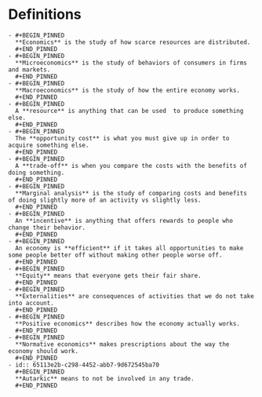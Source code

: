 # Definitions
	- #+BEGIN_PINNED
	  **Economics** is the study of how scarce resources are distributed.
	  #+END_PINNED
	- #+BEGIN_PINNED
	  **Microeconomics** is the study of behaviors of consumers in firms and markets.
	  #+END_PINNED
	- #+BEGIN_PINNED
	  **Macroeconomics** is the study of how the entire economy works.
	  #+END_PINNED
	- #+BEGIN_PINNED
	  A **resource** is anything that can be used  to produce something else.
	  #+END_PINNED
	- #+BEGIN_PINNED
	  The **opportunity cost** is what you must give up in order to acquire something else.
	  #+END_PINNED
	- #+BEGIN_PINNED
	  A **trade-off** is when you compare the costs with the benefits of doing something.
	  #+END_PINNED
	- #+BEGIN_PINNED
	  **Marginal analysis** is the study of comparing costs and benefits of doing slightly more of an activity vs slightly less.
	  #+END_PINNED
	- #+BEGIN_PINNED
	  An **incentive** is anything that offers rewards to people who change their behavior.
	  #+END_PINNED
	- #+BEGIN_PINNED
	  An economy is **efficient** if it takes all opportunities to make some people better off without making other people worse off.
	  #+END_PINNED
	- #+BEGIN_PINNED
	  **Equity** means that everyone gets their fair share.
	  #+END_PINNED
	- #+BEGIN_PINNED
	  **Externalities** are consequences of activities that we do not take into account.
	  #+END_PINNED
	- #+BEGIN_PINNED
	  **Positive economics** describes how the economy actually works.
	  #+END_PINNED
	- #+BEGIN_PINNED
	  **Normative economics** makes prescriptions about the way the economy should work.
	  #+END_PINNED
	- id:: 65113e2b-c298-4452-abb7-9d672545ba70
	  #+BEGIN_PINNED
	  **Autarkic** means to not be involved in any trade.
	  #+END_PINNED